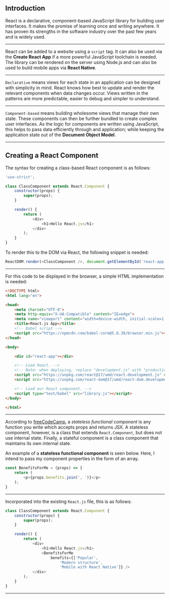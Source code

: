 ## Introduction

React is a declarative, component-based JavaScript library for building user interfaces. It makes the promise of learning once and writing anywhere. It has proven its strengths in the software industry over the past few years and is widely used.

---

React can be added to a website using a `script` tag. It can also be used via the **Create React App** if a more powerful JavaScript toolchain is needed. The library can be rendered on the server using Node.js and can also be used to build mobile apps via **React Native**.

---

`Declarative` means views for each state in an application can be designed with simplicity in mind. React knows how best to update and render the relevant components when data changes occur. Views written in the patterns are more predictable, easier to debug and simpler to understand.

---

`Component-based` means building wholesome views that manage their own state. These components can then be further bundled to create complex user interfaces. As the logic for components are written using JavaScript, this helps to pass data efficiently through and application; while keeping the application state out of the **Document Object Model**.

---

## Creating a React Component

The syntax for creating a class-based React component is as follows:

```js
'use-strict';

class ClassComponent extends React.Component {
    constructor(props) {
        super(props);
    }

    render() {
        return (
            <div>
                <h1>Hello React.js</h1>
            </div>
        );
    }
}
```

To render this to the DOM via React, the following snippet is needed:

```js
ReactDOM.render(<ClassComponent />, document.getElementById('react-app'));
```

---

For this code to be displayed in the browser, a simple HTML implementation is needed:

```html
<!DOCTYPE html>
<html lang="en">

<head>
    <meta charset="UTF-8">
    <meta http-equiv="X-UA-Compatible" content="IE=edge">
    <meta name="viewport" content="width=device-width, initial-scale=1.0">
    <title>React.js App</title>
    <!-- Babel script -->
    <script src="https://npmcdn.com/babel-core@5.8.38/browser.min.js"></script>
</head>

<body>

    <div id="react-app"></div>

    <!-- Load React. -->
    <!-- Note: when deploying, replace "development.js" with "production.min.js". -->
    <script src="https://unpkg.com/react@17/umd/react.development.js" crossorigin></script>
    <script src="https://unpkg.com/react-dom@17/umd/react-dom.development.js" crossorigin></script>

    <!-- Load our React component. -->
    <script type="text/babel" src="library.js"></script>
</body>

</html>
```

---

According to [freeCodeCamp](https://www.freecodecamp.org/learn/front-end-libraries/#react), a _stateless functional component_ is any function you write which accepts props and returns JSX. A stateless component, however, is a class that extends `React.Component`, but does not use internal state. Finally, a stateful component is a class component that maintains its own internal state.

An example of a **stateless functional component** is seen below. Here, I intend to pass my component properties in the form of an array.

```js
const BenefitsForMe = (props) => {
    return (
        <p>{props.benefits.join(', ')}</p>
    );
}
```

---

Incorporated into the existing `React.js` file, this is as follows:

```js
class ClassComponent extends React.Component {
    constructor(props) {
        super(props);
    }

    render() {
        return (
            <div>
                <h1>Hello React.js</h1>
                <BenefitsForMe 
                    benefits={['Popular', 
                        'Modern structure', 
                        'Mobile with React Native']} />
            </div>
        );
    }
}
```

---

